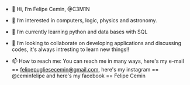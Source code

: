 - 👋 Hi, I’m Felipe Cemin, @C3M1N

- 👀 I’m interested in computers, logic, physics and astronomy.

- 🌱 I’m currently learning python and data bases with SQL

- 💞️ I’m looking to collaborate on developing applications and discussing codes, it's always intresting to learn new things!!

- 📫 How to reach me: You can reach me in many ways, here's my e-mail == felipepugliesecemin@gmail.com, here's my instagram == @ceminfelipe and here's my facebook == Felipe Cemin

<!---
C3M1N/C3M1N is a ✨ special ✨ repository because its `README.md` (this file) appears on your GitHub profile.
You can click the Preview link to take a look at your changes.
--->
